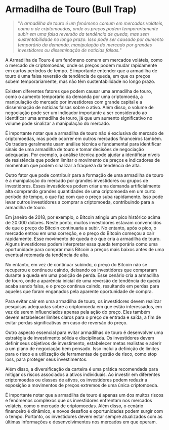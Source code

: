 # Armadilha de Touro (Bull Trap)

>"*A armadilha de touro é um fenômeno comum em mercados voláteis, como o de criptomoedas, onde os preços podem temporariamente subir em uma falsa reversão da tendência de queda, mas sem sustentabilidade no longo prazo. Isso pode ser causado por aumento temporário da demanda, manipulação do mercado por grandes investidores ou disseminação de notícias falsas.*"

A Armadilha de Touro é um fenômeno comum em mercados voláteis, como o mercado de criptomoedas, onde os preços podem mudar rapidamente em curtos períodos de tempo. É importante entender que a armadilha de touro é uma falsa reversão da tendência de queda, em que os preços sobem temporariamente, mas não têm sustentabilidade no longo prazo.

Existem diferentes fatores que podem causar uma armadilha de touro, como o aumento temporário da demanda por uma criptomoeda, a manipulação do mercado por investidores com grande capital e a disseminação de notícias falsas sobre o ativo. Além disso, o volume de negociação pode ser um indicador importante a ser considerado ao identificar uma armadilha de touro, já que um aumento significativo no volume pode sinalizar a manipulação do mercado.

É importante notar que a armadilha de touro não é exclusiva do mercado de criptomoedas, mas pode ocorrer em outros mercados financeiros também. Os traders geralmente usam análise técnica e fundamental para identificar sinais de uma armadilha de touro e tomar decisões de negociação adequadas. Por exemplo, a análise técnica pode ajudar a identificar níveis de resistência que podem limitar o movimento de preços e indicadores de momentum que podem sinalizar a fraqueza da tendência de alta.

Outro fator que pode contribuir para a formação de uma armadilha de touro é a manipulação do mercado por grandes investidores ou grupos de investidores. Esses investidores podem criar uma demanda artificialmente alta comprando grandes quantidades de uma criptomoeda em um curto período de tempo, o que faz com que o preço suba rapidamente. Isso pode levar outros investidores a comprar a criptomoeda, contribuindo para a armadilha de touro.

Em janeiro de 2018, por exemplo, o Bitcoin atingiu um pico histórico acima de 20.000 dólares. Neste ponto, muitos investidores estavam convencidos de que o preço do Bitcoin continuaria a subir. No entanto, após o pico, o mercado entrou em uma correção, e o preço do Bitcoin começou a cair rapidamente. Esse movimento de queda é o que cria a armadilha de touro. Alguns investidores podem interpretar essa queda temporária como uma oportunidade para comprar mais Bitcoin a preços mais baixos antes de uma eventual retomada da tendência de alta.

No entanto, em vez de continuar subindo, o preço do Bitcoin não se recuperou e continuou caindo, deixando os investidores que compraram durante a queda em uma posição de perda. Esse cenário cria a armadilha de touro, onde a aparência inicial de uma reversão de tendência de queda acaba sendo falsa, e o preço continua caindo, resultando em perdas para aqueles que foram enganados pela aparente oportunidade de compra.

Para evitar cair em uma armadilha de touro, os investidores devem realizar pesquisas adequadas sobre a criptomoeda em que estão interessados, em vez de serem influenciados apenas pela ação do preço. Eles também devem estabelecer limites claros para o preço de entrada e saída, a fim de evitar perdas significativas em caso de reversão do preço.

Outro aspecto essencial para evitar armadilhas de touro é desenvolver uma estratégia de investimento sólida e disciplinada. Os investidores devem definir seus objetivos de investimento, estabelecer metas realistas e aderir a um plano de negociação bem pensado. Isso inclui a definição de limites para o risco e a utilização de ferramentas de gestão de risco, como stop loss, para proteger seus investimentos.

Além disso, a diversificação da carteira é uma prática recomendada para mitigar os riscos associados a ativos individuais. Ao investir em diferentes criptomoedas ou classes de ativos, os investidores podem reduzir a exposição a movimentos de preços extremos de uma única criptomoeda.

É importante notar que a armadilha de touro é apenas um dos muitos riscos e fenômenos complexos que os investidores enfrentam nos mercados voláteis, como o mercado de criptomoedas. Além disso, o cenário financeiro é dinâmico, e novos desafios e oportunidades podem surgir com o tempo. Portanto, os investidores devem estar sempre atualizados com as últimas informações e desenvolvimentos nos mercados em que operam.
